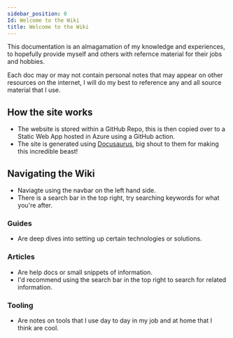 ```yaml
---
sidebar_position: 0
Id: Welcome to the Wiki
title: Welcome to the Wiki
---
```


This documentation is an almagamation of my knowledge and experiences, to hopefully provide myself and others with refernce material for their jobs and hobbies.

Each doc may or may not contain personal notes that may appear on other resources on the internet, I will do my best to reference any and all source material that I use.

## How the site works

- The website is stored within a GitHub Repo, this is then copied over to a Static Web App hosted in Azure using a GitHub action.
- The site is generated using [Docusaurus](https://docusaurus.io/), big shout to them for making this incredible beast!

## Navigating the Wiki

- Naviagte using the navbar on the left hand side.
- There is a search bar in the top right, try searching keywords for what you're after.
  
### Guides

- Are deep dives into setting up certain technologies or solutions.

### Articles

- Are help docs or small snippets of information.
- I'd recommend using the search bar in the top right to search for related information.

### Tooling

- Are notes on tools that I use day to day in my job and at home that I think are cool.

